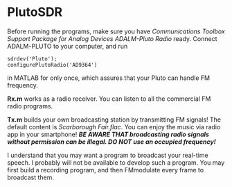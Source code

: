 # PlutoSDR
Before running the programs, make sure you have *Communications Toolbox Support Package for Analog Devices ADALM-Pluto Radio* ready. Connect ADALM-PLUTO to your computer, and run
```
sdrdev('Pluto');
configurePlutoRadio('AD9364')
```



in MATLAB for only once, which assures that your Pluto can handle FM frequency.



**Rx.m** works as a radio receiver. You can listen to all the commercial FM radio programs. 



**Tx.m** builds your own broadcasting station by transmitting FM signals! The default content is *Scarborough Fair.flac*. You can enjoy the music via radio app in your smartphone! ***BE AWARE THAT broadcasting radio signals without permission can be illegal. DO NOT use an occupied frequency!***



I understand that you may want a program to broadcast your real-time speech. I probably will not be available to develop such a program. You may first build a recording program, and then FMmodulate every frame to broadcast them. 
